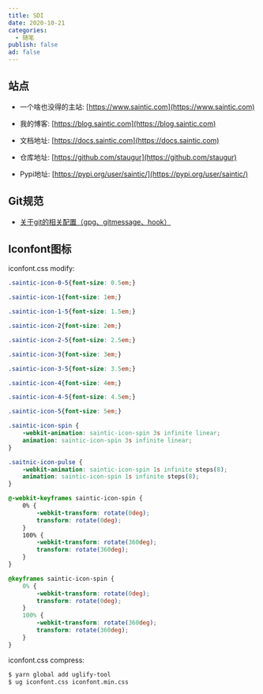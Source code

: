 ```yaml
---
title: SDI
date: 2020-10-21
categories:
  - 随笔
publish: false
ad: false
---
```


## 站点

- 一个啥也没得的主站: [https://www.saintic.com](https://www.saintic.com)

- 我的博客: [https://blog.saintic.com](https://blog.saintic.com)

- 文档地址: [https://docs.saintic.com](https://docs.saintic.com)

- 仓库地址: [https://github.com/staugur](https://github.com/staugur)

- Pypi地址: [https://pypi.org/user/saintic/](https://pypi.org/user/saintic/)

## Git规范

- [关于git的相关配置（gpg、gitmessage、hook）](/post/git.html)

## Iconfont图标

iconfont.css modify:

```css
.saintic-icon-0-5{font-size: 0.5em;}

.saintic-icon-1{font-size: 1em;}

.saintic-icon-1-5{font-size: 1.5em;}

.saintic-icon-2{font-size: 2em;}

.saintic-icon-2-5{font-size: 2.5em;}

.saintic-icon-3{font-size: 3em;}

.saintic-icon-3-5{font-size: 3.5em;}

.saintic-icon-4{font-size: 4em;}

.saintic-icon-4-5{font-size: 4.5em;}

.saintic-icon-5{font-size: 5em;}

.saintic-icon-spin {
    -webkit-animation: saintic-icon-spin 3s infinite linear;
    animation: saintic-icon-spin 3s infinite linear;
}

.saitnic-icon-pulse {
    -webkit-animation: saintic-icon-spin 1s infinite steps(8);
    animation: saintic-icon-spin 1s infinite steps(8);
}

@-webkit-keyframes saintic-icon-spin {
    0% {
        -webkit-transform: rotate(0deg);
        transform: rotate(0deg);
    }
    100% {
        -webkit-transform: rotate(360deg);
        transform: rotate(360deg);
    }
}

@keyframes saintic-icon-spin {
    0% {
        -webkit-transform: rotate(0deg);
        transform: rotate(0deg);
    }
    100% {
        -webkit-transform: rotate(360deg);
        transform: rotate(360deg);
    }
}
```

iconfont.css compress:

```bash
$ yarn global add uglify-tool
$ ug iconfont.css iconfont.min.css
```
